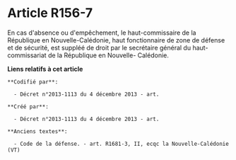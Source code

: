 # Article R156-7

En cas d'absence ou d'empêchement, le haut-commissaire de la République en Nouvelle-Calédonie, haut fonctionnaire de zone de
défense et de sécurité, est suppléé de droit par le secrétaire général du haut-commissariat de la République en Nouvelle-
Calédonie.

**Liens relatifs à cet article**

	**Codifié par**:

	  - Décret n°2013-1113 du 4 décembre 2013 - art.

	**Créé par**:

	  - Décret n°2013-1113 du 4 décembre 2013 - art.

	**Anciens textes**:

	  - Code de la défense. - art. R1681-3, II, ecqc la Nouvelle-Calédonie (VT)
